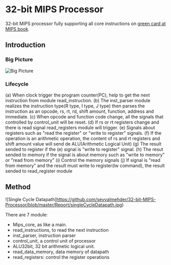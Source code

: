 # 32-bit MIPS Processor

32-bit MIPS processor fully supporting all core instructions on [green card at MIPS book](https://inst.eecs.berkeley.edu/~cs61c/resources/MIPS_Green_Sheet.pdf).

## Introduction


### Big Picture
![Big Picture](https://github.com/sevvalmehder/32-bit-MIPS-Processor/blob/master/Report/theBigPicture.jpg)

### Lifecycle
(a) When clock trigger the program counter(PC), help to get the next instruction from module read_instruction.
(b) The inst_parser module realizes the instruction type(R type, I type, J type) then parses the instruction as an opcode, rs, rt, rd, shift amount, function, address and immediate.
(c) When opcode and function code change, all the signals that controlled by control_unit will be reset.
(d) If rs or rt registers change and there is read signal read_registers module will trigger.
(e) Signals about registers such as "read the register" or "write to register" signals.
(f) If the operation is an arithmetic operation, the content of rs and rt registers and shift amount value will send de ALU(Arithmetic Logical Unit)
(g) The result sended to register if the (e) signal is "write to register" signal.
(h) The resut sended to memory if the signal is about memory such as "write to memory" or "read from memory"
(i) Control the memory signals
(j) If signal is "read from memory" and the result must write to register(lw command), the result sended to read_register module

## Method
![Single Cycle Datapath]https://github.com/sevvalmehder/32-bit-MIPS-Processor/blob/master/Report/singleCycleDatapath.jpg)

There are 7 module:
  - Mips_core, as like a main.
  - read_instructions, to read the next instruction
  - inst_parser, instruction parser
  - control_unit, a control unit of processor
  - ALU32bit, 32 bit arithmetic logical unit.
  - read_data_memory, data memory of datapath
  - read_registers: control the register operations
